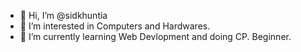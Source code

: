 - 👋 Hi, I’m @sidkhuntia
- 👀 I’m interested in Computers and Hardwares. 
- 🌱 I’m currently learning Web Devlopment and doing CP. Beginner. 


